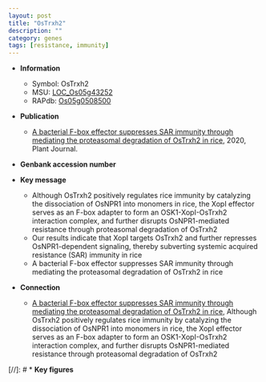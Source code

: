 ```yaml
---
layout: post
title: "OsTrxh2"
description: ""
category: genes
tags: [resistance, immunity]
---
```


* **Information**  
    + Symbol: OsTrxh2  
    + MSU: [LOC_Os05g43252](http://rice.plantbiology.msu.edu/cgi-bin/ORF_infopage.cgi?orf=LOC_Os05g43252)  
    + RAPdb: [Os05g0508500](http://rapdb.dna.affrc.go.jp/viewer/gbrowse_details/irgsp1?name=Os05g0508500)  

* **Publication**  
    + [A bacterial F-box effector suppresses SAR immunity through mediating the proteasomal degradation of OsTrxh2 in rice](http://www.ncbi.nlm.nih.gov/pubmed?term=A+bacterial+F-box+effector+suppresses+SAR+immunity+through+mediating+the+proteasomal+degradation+of+OsTrxh2+in+rice%5BTitle%5D), 2020, Plant Journal.

* **Genbank accession number**  

* **Key message**  
    + Although OsTrxh2 positively regulates rice immunity by catalyzing the dissociation of OsNPR1 into monomers in rice, the XopI effector serves as an F-box adapter to form an OSK1-XopI-OsTrxh2 interaction complex, and further disrupts OsNPR1-mediated resistance through proteasomal degradation of OsTrxh2
    + Our results indicate that XopI targets OsTrxh2 and further represses OsNPR1-dependent signaling, thereby subverting systemic acquired resistance (SAR) immunity in rice
    + A bacterial F-box effector suppresses SAR immunity through mediating the proteasomal degradation of OsTrxh2 in rice

* **Connection**  
    + [A bacterial F-box effector suppresses SAR immunity through mediating the proteasomal degradation of OsTrxh2 in rice](http://www.ncbi.nlm.nih.gov/pubmed?term=A+bacterial+F-box+effector+suppresses+SAR+immunity+through+mediating+the+proteasomal+degradation+of+OsTrxh2+in+rice%5BTitle%5D),  Although OsTrxh2 positively regulates rice immunity by catalyzing the dissociation of OsNPR1 into monomers in rice, the XopI effector serves as an F-box adapter to form an OSK1-XopI-OsTrxh2 interaction complex, and further disrupts OsNPR1-mediated resistance through proteasomal degradation of OsTrxh2

[//]: # * **Key figures**  


